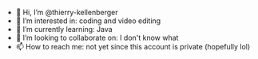 - 👋 Hi, I’m @thierry-kellenberger
- 👀 I’m interested in: coding and video editing
- 🌱 I’m currently learning: Java
- 💞️ I’m looking to collaborate on: I don't know what
- 📫 How to reach me: not yet since this account is private (hopefully lol)

<!---
thierry-kellenberger/thierry-kellenberger is a ✨ special ✨ repository because its `README.md` (this file) appears on your GitHub profile.
You can click the Preview link to take a look at your changes.
--->
